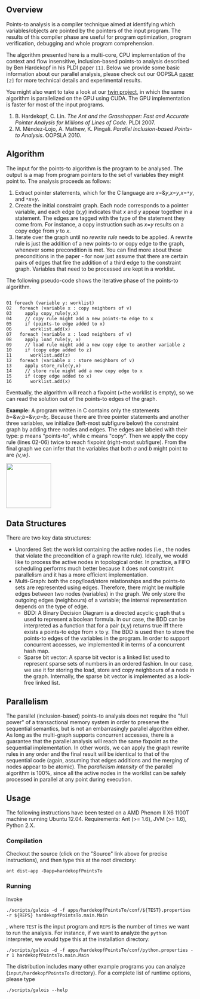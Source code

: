 ## Overview ##
Points-to analysis is a compiler technique aimed at identifying which variables/objects are pointed by the pointers of the input program. The results of this compiler phase are useful for program optimization, program verification, debugging and whole program comprehension.

The algorithm presented here is a multi-core, CPU implementation of the context and flow insensitive, inclusion-based points-to analysis described by Ben Hardekopf in his PLDI paper `[1]`. Below we provide some basic information about our parallel analysis, please check out our OOPSLA [paper](http://www.clip.dia.fi.upm.es/~mario/files/res0000030-mendezlojo.pdf) `[2]` for more technical details and experimental results.

You might also want to take a look at our [twin project](http://code.google.com/p/andersengpu/), in which the same algorithm is parallelized on the GPU using CUDA. The GPU implementation is faster for most of the input programs.
  1. B. Hardekopf, C. Lin. _The Ant and the Grasshopper: Fast and Accurate Pointer Analysis for Millions of Lines of Code_. PLDI 2007.
  1. M. Méndez-Lojo, A. Mathew, K. Pingali. _Parallel Inclusion-based Points-to Analysis_. OOPSLA 2010.


## Algorithm ##
The input for the points-to algorithm is the program to be analysed. The output is a map from program pointers to the set of variables they might point to. The analysis proceeds as follows:
  1. Extract pointer statements, which for the C language are _x_=&_y_,_x_=_y_,_x_=`*`_y_, and `*`_x_=_y_.
  1. Create the initial constraint graph. Each node corresponds to a pointer variable, and each edge (_x,y_) indicates that _x_ and _y_ appear together in a statement. The edges are tagged with the type of the statement they come from. For instance, a copy instruction such as _x_=_y_ results on a copy edge from _y_ to _x_.
  1. Iterate over the graph until no _rewrite rule_ needs to be applied. A rewrite rule is just the addition of a new points-to or copy edge to the graph, whenever some precondition is met. You can find more about these preconditions in the paper - for now just assume that there are certain pairs of edges that fire the addition of a third edge to the constraint graph. Variables that need to be processed are kept in a worklist.

The following pseudo-code shows the iterative phase of the points-to algorithm.
```

01 foreach (variable y: worklist)
02   foreach (variable x : copy neighbors of v)
03     apply copy_rule(y,x)
04     // copy rule might add a new points-to edge to x
05     if (points-to edge added to x)
06       worklist.add(x)
07   foreach (variable x : load neighbors of v)
08     apply load_rule(y, x) 
09     // load rule might add a new copy edge to another variable z
10     if (copy edge added to z)
11       worklist.add(z)
12   foreach (variable x : store neighbors of v)
13     apply store_rule(y,x) 
14     // store rule might add a new copy edge to x
15     if (copy edge added to x)
16       worklist.add(x)

```
Eventually, the algorithm will reach a fixpoint (=the worklist is empty), so we can read the solution out of the points-to edges of the graph.

**Example:** A program written in C contains only the statements _b_=&_w_;_b_=&_v_;_a_=_b_;. Because there are three pointer statements and another three variables, we initialize (left-most subfigure below) the constraint graph by adding three nodes and edges. The edges are labeled with their type: p means "points-to", while c means "copy". Then we apply the copy rule (lines 02-06) twice to reach fixpoint (right-most subfigure). From the final graph we can infer that the variables that both _a_ and _b_ might point to are _{v,w}_.

<img src='http://www.clip.dia.fi.upm.es/~mario/images/copy_rule_example.jpg' height='120px' />


## Data Structures ##
There are two key data structures:

  * Unordered Set: the worklist containing the active nodes (i.e., the nodes that violate the precondition of a graph rewrite rule). Ideally, we would like to process the active nodes in topological order. In practice, a FIFO scheduling performs much better because it does not constraint parallelism and it has a more efficient implementation.
  * Multi-Graph: both the copy/load/store relationships and the points-to sets are represented using edges. Therefore, there might be multiple edges between two nodes (variables) in the graph. We only store the outgoing edges (neighbours) of a variable; the internal representation depends on the type of edge.
    * BDD: A Binary Decision Diagram is a directed acyclic graph that s used to represent a boolean formula. In our case, the BDD can be interpreted as a function that for a pair (x,y) returns true iff there exists a points-to edge from x to y. The BDD is used then to store the points-to edges of the variables in the program. In order to support concurrent accesses, we implemented it in terms of a concurrent hash map.
    * Sparse bit vector: A sparse bit vector is a linked list used to represent sparse sets of numbers in an ordered fashion. In our case, we use it for storing the load, store and copy neighbours of a node in the graph. Internally, the sparse bit vector is implemented as a lock-free linked list.


## Parallelism ##
The parallel (inclusion-based) points-to analysis does not require the "full power" of a transactional memory system in order to preserve the sequential semantics, but is not an embarrasingly parallel algorithm either. As long as the multi-graph supports concurrent accesses, there is a guarantee that the parallel analysis will reach the same fixpoint as the sequential implementation. In other words, we can apply the graph rewrite rules in any order and the final result will be identical to that of the sequential code (again, assuming that edges additions and the merging of nodes appear to be atomic). The _parallelism intensity_ of the parallel algorithm is 100%, since all the active nodes in the worklist can be safely processed in parallel at any point during execution.


## Usage ##
The following instructions have been tested on a AMD Phenom II X6 1100T machine running Ubuntu 12.04. Requirements: Ant (>= 1.6), JVM (>= 1.6), Python 2.X.

### Compilation ###
Checkout the source (click on the "Source" link above for precise instructions), and then type this at the root directory:
```
ant dist-app -Dapp=hardekopfPointsTo
```

### Running ###
Invoke
```
./scripts/galois -d -f apps/hardekopfPointsTo/conf/${TEST}.properties -r ${REPS} hardekopfPointsTo.main.Main
```
, where `TEST` is the input program and `REPS` is the number of times we want to run the analysis. For instance, if we want to analyze the `python` interpreter, we would type this at the installation directory:
```
./scripts/galois -d -f apps/hardekopfPointsTo/conf/python.properties -r 1 hardekopfPointsTo.main.Main 
```
The distribution includes many other example programs you can analyze (`input/hardekopfPointsTo` directory). For a complete list of runtime options, please type
```
./scripts/galois --help
```